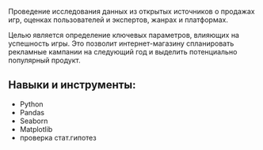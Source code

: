 Проведение исследования данных из открытых источников о продажах игр, оценках пользователей и экспертов, жанрах и платформах.

Целью является определение ключевых параметров, влияющих на успешность игры. 
Это позволит интернет-магазину спланировать рекламные кампании на следующий год и выделить потенциально популярный продукт.

## Навыки и инструменты:

- Python
- Pandas
- Seaborn
- Matplotlib
- проверка стат.гипотез
